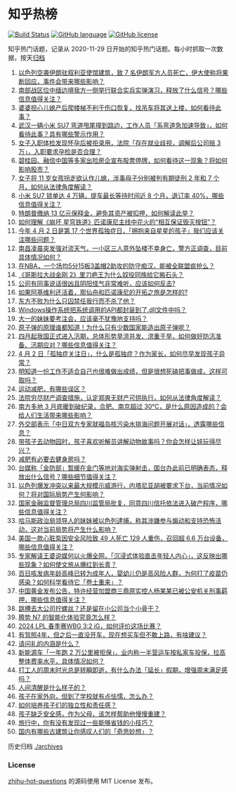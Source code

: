 # 知乎热榜
[![Build Status](https://github.com/ToWeLong/zhihu-hot-questions/workflows/CI/badge.svg)](https://github.com/ToWeLong/zhihu-hot-questions/actions)
[![GitHub language](https://img.shields.io/badge/language-golang-orange.svg)](https://golang.org/)
[![GitHub license](https://img.shields.io/github/license/ToWeLong/zhihu-hot-questions)](https://github.com/ToWeLong/zhihu-hot-questions/blob/main/LICENSE)

知乎热门话题，记录从 2020-11-29 日开始的知乎热门话题。每小时抓取一次数据，按天[归档](./archives)

<!-- BEGIN -->

1. [以色列空袭伊朗驻叙利亚使馆建筑，致 7 名伊朗军方人员死亡，伊大使称将果断回应，事件会带来哪些影响？](https://www.zhihu.com/question/651272245)
1. [南部战区位中缅边境我方一侧举行联合实兵实弹演习，释放了什么信号？哪些信息值得关注？](https://www.zhihu.com/question/651275844)
1. [婆婆担心儿媳产后爬楼梯不利于伤口恢复，找吊车将其送上楼，如何看待此事？](https://www.zhihu.com/question/651186387)
1. [武汉一辆小米 SU7 弯道甩尾撞到路边，工作人员「系弯道急加速导致」，如何看待此事？具有哪些警示作用？](https://www.zhihu.com/question/651124666)
1. [女子入职体检发现怀孕后被拒录用，法院「存在就业歧视，调解后公司赔 3 万」，入职要求孕检是否合理？](https://www.zhihu.com/question/651284780)
1. [碧桂园、融信中国等多家出险房企宣布股票停牌，如何看待这一现象？将如何影响股市？](https://www.zhihu.com/question/651286505)
1. [女子将 11 岁女孩拐走欲认作儿媳，涉事母子分别被判有期徒刑 2 年和 7 个月，如何从法律角度解读？](https://www.zhihu.com/question/651229194)
1. [小米 SU7 锁单达 4 万辆，提车最长等待时间近 8 个月，退订率 40%，哪些信息值得关注？](https://www.zhihu.com/question/651311008)
1. [特朗普缴纳 13 亿元保释金，避免其资产被扣押，如何解读此举？](https://www.zhihu.com/question/651285592)
1. [如何理解《崩坏 星穹铁道》匹诺康尼主线中花火的“相互保证毁灭按钮”？](https://www.zhihu.com/question/651124315)
1. [今年 4 月 2 日是第 17 个世界孤独症日，「拥抱来自星星的孩子」我们应该关注哪些问题？](https://www.zhihu.com/question/650537270)
1. [南昌凌晨突发强对流天气，一小区三人意外坠楼不幸身亡，警方正调查，目前具体情况如何？](https://www.zhihu.com/question/651135281)
1. [在NBA，一个场均5分15板3盖帽2助攻的防守痴汉，能被全联盟疯抢么？](https://www.zhihu.com/question/651054815)
1. [《哥斯拉大战金刚 2》里刀疤王为什么奴役同族给它搬石头？](https://www.zhihu.com/question/650885261)
1. [公司有同事说话很凶且阴阳怪气非常难听，应该如何反击?](https://www.zhihu.com/question/650793638)
1. [如果阿基维利还活着，那仙舟和匹诺康尼的开拓之旅是怎样的?](https://www.zhihu.com/question/643445891)
1. [东方不败为什么只囚禁任我行而不杀了他？](https://www.zhihu.com/question/498188845)
1. [Windows操作系统把系统调用的API都封装到了.dll文件中吗？](https://www.zhihu.com/question/650561746)
1. [大一的妹妹要考注会，应该毫不犹豫地支持吗？](https://www.zhihu.com/question/650924641)
1. [原子弹的原理谁都知道！为什么只有少数国家能造出原子弹呢？](https://www.zhihu.com/question/642655337)
1. [四月起我国正式进入汛期，总体形势旱涝并发、涝重于旱，如何做好防汛准备、汛期应对？哪些信息值得关注？](https://www.zhihu.com/question/651129345)
1. [4 月 2 日「孤独症关注日」，什么是孤独症？作为家长，如何尽早发现孩子异常？](https://www.zhihu.com/question/650540350)
1. [明知道一份工作不适合自己也很难做出成绩，但是很想死磕把事做成，这样可取吗？](https://www.zhihu.com/question/650637233)
1. [运动减肥，有哪些误区？](https://www.zhihu.com/question/650940769)
1. [法院穷尽财产调查措施，认定郑爽无财产可供执行，如何从法律角度解读？](https://www.zhihu.com/question/651167801)
1. [南方多地 3 月底暖到破纪录，合肥、南京超过 30℃，是什么原因造成的？会给人们生活带来哪些影响？](https://www.zhihu.com/question/650874722)
1. [外交部表示「中日双方专家就福岛核污染水排海问题开展对话」，透露哪些信息？](https://www.zhihu.com/question/651162675)
1. [带孩子去动物园时，孩子喜欢听解员讲解动物故事吗？你会怎样让娃玩得尽兴？](https://www.zhihu.com/question/650130555)
1. [减肥有必要去健身房吗？](https://www.zhihu.com/question/650830505)
1. [台媒称「金防部」暂缓在金门等地对海实弹射击，国台办此前已明确表态，释放出什么信号？哪些细节值得关注？](https://www.zhihu.com/question/651282474)
1. [以色列爆发冲突以来最大规模示威游行，内塔尼亚胡被要求下台，当前情况如何？将对国际局势产生何影响？](https://www.zhihu.com/question/651157828)
1. [国家金融监督管理总局四川监管局批复，同意四川信托依法进入破产程序，哪些信息值得关注？](https://www.zhihu.com/question/651213005)
1. [哈马斯政治局领导人的妹妹被以色列逮捕，称其涉嫌参与煽动和支持恐怖活动，这对当前局势将产生什么影响？](https://www.zhihu.com/question/651187979)
1. [美国一款心脏泵因安全风险致 49 人死亡 129 人重伤，召回超 6.6 万台设备，哪些信息值得关注？](https://www.zhihu.com/question/650978306)
1. [专家解读王婆说媒何以火爆全网，「沉浸式体验直击年轻人内心」，这反映出哪些现象？如何使文旅从爆红到长青？](https://www.zhihu.com/question/651166551)
1. [百日咳发病年龄高峰已转为成年人，婴幼儿仍是高风险人群，为何打了疫苗仍感染？如何科学看待它「卷土重来」？](https://www.zhihu.com/question/651274619)
1. [中国黄金发布公告，特许经营加盟商三鼎原实控人杨某某已被公安机关刑事羁押，哪些信息值得关注？](https://www.zhihu.com/question/651220240)
1. [跳槽去大公司拧螺丝？还是留在小公司当个小骨干？](https://www.zhihu.com/question/650823281)
1. [腾势 N7 的智能化体验究竟怎么样？](https://www.zhihu.com/question/651201233)
1. [2024 LPL 春季赛WBG 3:2 iG，如何评价这场比赛？](https://www.zhihu.com/question/651190121)
1. [有驾照4年，但之后一直没开车，现在想买车但不敢上路，有啥建议？](https://www.zhihu.com/question/650022505)
1. [请问礼的内涵是什么？](https://www.zhihu.com/question/650367437)
1. [新能源车「一年跑 2 万公里被拒保」，业内称一半营运车按私家车投保，拉高整体费率水平，具体情况如何？](https://www.zhihu.com/question/651086836)
1. [打工人的周末时光总是转瞬即逝，有什么办法「延长」假期，增强周末满足感吗？](https://www.zhihu.com/question/650760456)
1. [人间清醒是什么样子的？](https://www.zhihu.com/question/599123206)
1. [孩子在家外向，但到了学校就有点怯懦，怎么办？](https://www.zhihu.com/question/648847012)
1. [如何培养孩子们的独立性和责任感？](https://www.zhihu.com/question/647504678)
1. [孩子缺乏安全感，作为父母，该怎样帮助他慢慢重建？](https://www.zhihu.com/question/647870422)
1. [旅行中，你有没有发现过一些能够省钱的小技巧？](https://www.zhihu.com/question/648669789)
1. [国内有哪些古建筑让你感叹人们的「奇思妙想」？](https://www.zhihu.com/question/647555808)

<!-- END -->

历史归档 [./archives](./archives)


### License
[zhihu-hot-questions](https://github.com/towelong/zhihu-hot-questions) 的源码使用 MIT License 发布。